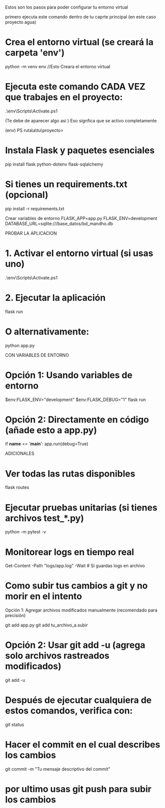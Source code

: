 Estos son los pasos para poder configurar tu entorno virtual 

primero ejecuta este comando dentro de tu caprte principal (en este caso proyecto agua)


# Crea el entorno virtual (se creará la carpeta 'env')
python -m venv env //Esto Creara el entorno virtual 


# Ejecuta este comando CADA VEZ que trabajes en el proyecto:
.\env\Scripts\Activate.ps1

(Te debe de aparecer algo asi )
Eso signfica que se activo completamente 

(env) PS ruta\a\tu\proyecto>


# Instala Flask y paquetes esenciales
pip install flask python-dotenv flask-sqlalchemy

# Si tienes un requirements.txt (opcional)
pip install -r requirements.txt

Crear variables de entorno 
FLASK_APP=app.py
FLASK_ENV=development
DATABASE_URL=sqlite:///base_datos/bd_mandho.db



PROBAR LA APLICACION 



# 1. Activar el entorno virtual (si usas uno)
.\env\Scripts\Activate.ps1

# 2. Ejecutar la aplicación
flask run
# O alternativamente:
python app.py


CON VARIABLES DE ENTORNO 

# Opción 1: Usando variables de entorno
$env:FLASK_ENV="development"
$env:FLASK_DEBUG="1"
flask run

# Opción 2: Directamente en código (añade esto a app.py)
if __name__ == '__main__':
    app.run(debug=True)


ADICIONALES

# Ver todas las rutas disponibles
flask routes

# Ejecutar pruebas unitarias (si tienes archivos test_*.py)
python -m pytest -v

# Monitorear logs en tiempo real
Get-Content -Path "logs/app.log" -Wait  # Si guardas logs en archivo


# Como subir tus cambios a git y no morir en el intento 
Opción 1: Agregar archivos modificados manualmente (recomendado para precisión)


git add app.py
git add tu_archivo_a.subir

# Opción 2: Usar git add -u (agrega solo archivos rastreados modificados)

git add -u

# Después de ejecutar cualquiera de estos comandos, verifica con:

git status

# Hacer el commit en el cual describes los cambios 
git commit -m "Tu mensaje descriptivo del commit"


# por ultimo usas git push para subir los cambios 